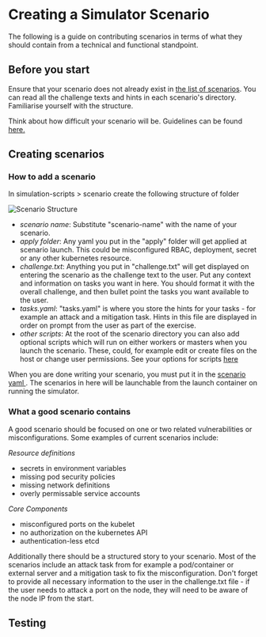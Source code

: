 # Creating a Simulator Scenario

The following is a guide on contributing scenarios in terms of what they should contain from a technical and functional standpoint.

## Before you start

Ensure that your scenario does not already exist in [the list of scenarios](../simulation-scripts/scenario/). You can read all the challenge texts and hints in each scenario's directory. Familiarise yourself with the structure.

Think about how difficult your scenario will be. Guidelines can be found [here.](./difficulty.md)

## Creating scenarios

### How to add a scenario

In simulation-scripts > scenario create the following structure of folder

![Scenario Structure](./scenario-structure.png)

- _scenario name_: Substitute "scenario-name" with the name of your scenario.
- _apply folder_: Any yaml you put in the "apply" folder will get applied at scenario launch. This could be misconfigured RBAC, deployment, secret or any other kubernetes resource.
- _challenge.txt_: Anything you put in "challenge.txt" will get displayed on entering the scenario as the challenge text to the user. Put any context and information on tasks you want in here. You should format it with the overall challenge, and then bullet point the tasks you want available to the user.
- _tasks.yaml_: "tasks.yaml" is where you store the hints for your tasks - for example an attack and a mitigation task. Hints in this file are displayed in order on prompt from the user as part of the exercise.
- _other scripts_: At the root of the scenario directory you can also add optional scripts which will run on either workers or masters when you launch the scenario. These, could, for example edit or create files on the host or change user permissions. See your options for scripts [here](./scenario.md)

When you are done writing your scenario, you must put it in the [scenario yaml ](../simulation-scripts/scenarios.yaml). The scenarios in here will be launchable from the launch container on running the simulator.

### What a good scenario contains

A good scenario should be focused on one or two related vulnerabilities or misconfigurations. Some examples of current scenarios include:

_Resource definitions_
- secrets in environment variables
- missing pod security policies
- missing network definitions
- overly permissable service accounts

_Core Components_
- misconfigured ports on the kubelet
- no authorization on the kubernetes API
- authentication-less etcd

Additionally there should be a structured story to your scenario. Most of the scenarios include an attack task from for example a pod/container or external server and a mitigation task to fix the misconfiguration. Don't forget to provide all necessary information to the user in the challenge.txt file - if the user needs to attack a port on the node, they will need to be aware of the node IP from the start.

## Testing
